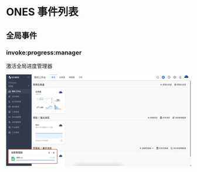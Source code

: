 # ONES 事件列表

## 全局事件

### invoke:progress:manager

激活全局进度管理器

![](images/invoke-progress-manager.png)
